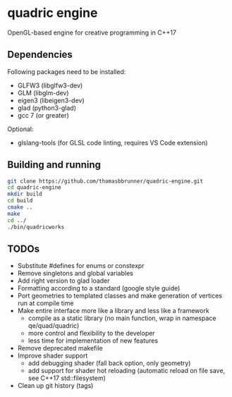 # quadric engine

OpenGL-based engine for creative programming in C++17

## Dependencies
Following packages need to be installed:
* GLFW3 (libglfw3-dev)
* GLM (libglm-dev)
* eigen3 (libeigen3-dev)
* glad (python3-glad)
* gcc 7 (or greater)

Optional:
* glslang-tools (for GLSL code linting, requires VS Code extension)

## Building and running
```bash
git clone https://github.com/thomasbbrunner/quadric-engine.git
cd quadric-engine
mkdir build
cd build
cmake ..
make
cd ../
./bin/quadricworks
```

## TODOs
* Substitute #defines for enums or constexpr
* Remove singletons and global variables
* Add right version to glad loader
* Formatting according to a standard (google style guide)
* Port geometries to templated classes and make generation of vertices run at compile time
* Make entire interface more like a library and less like a framework
    - compile as a static library (no main function, wrap in namespace qe/quad/quadric)
    - more control and flexibility to the developer
    - less time for implementation of new features
* Remove deprecated makefile
* Improve shader support
    - add debugging shader (fall back option, only geometry)
    - add support for shader hot reloading (automatic reload on file save, see C++17 std::filesystem)
* Clean up git history (tags)

